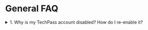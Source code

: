 # General FAQ

<details> <summary> 1. Why is my TechPass account disabled? How do I re-enable it?</summary>

Your TechPass account will be disabled if you have not used your TechPass account for 90 consecutive days. To re-enable it, contact your
